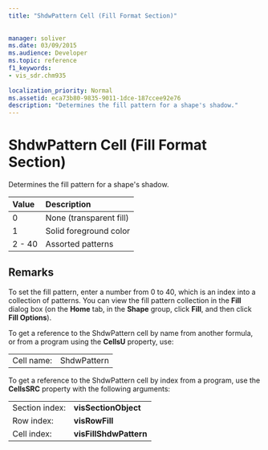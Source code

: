 ```yaml
---
title: "ShdwPattern Cell (Fill Format Section)"
 
 
manager: soliver
ms.date: 03/09/2015
ms.audience: Developer
ms.topic: reference
f1_keywords:
- vis_sdr.chm935
 
localization_priority: Normal
ms.assetid: eca73b80-9835-9011-1dce-187ccee92e76
description: "Determines the fill pattern for a shape's shadow."
---
```


# ShdwPattern Cell (Fill Format Section)

Determines the fill pattern for a shape's shadow.
  
|**Value**|**Description**|
|:-----|:-----|
|0  <br/> |None (transparent fill)  <br/> |
|1  <br/> |Solid foreground color  <br/> |
|2 - 40  <br/> |Assorted patterns  <br/> |
   
## Remarks

To set the fill pattern, enter a number from 0 to 40, which is an index into a collection of patterns. You can view the fill pattern collection in the **Fill** dialog box (on the **Home** tab, in the **Shape** group, click **Fill**, and then click **Fill Options**).
  
To get a reference to the ShdwPattern cell by name from another formula, or from a program using the **CellsU** property, use: 
  
|||
|:-----|:-----|
|Cell name:  <br/> |ShdwPattern  <br/> |
   
To get a reference to the ShdwPattern cell by index from a program, use the **CellsSRC** property with the following arguments: 
  
|||
|:-----|:-----|
|Section index:  <br/> |**visSectionObject** <br/> |
|Row index:  <br/> |**visRowFill** <br/> |
|Cell index:  <br/> |**visFillShdwPattern** <br/> |
   

